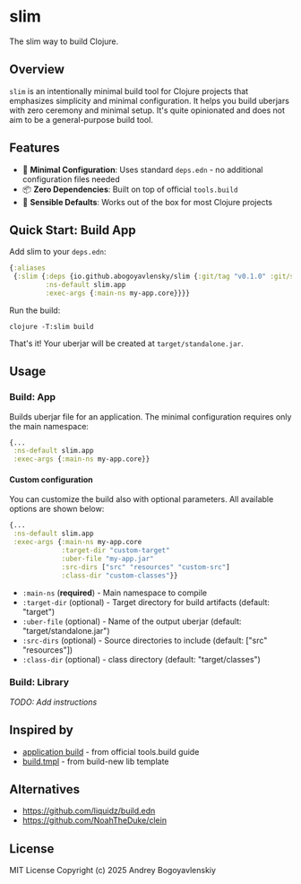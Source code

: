 # slim

The slim way to build Clojure.

## Overview

`slim` is an intentionally minimal build tool for Clojure projects that emphasizes simplicity and minimal configuration. It helps you build uberjars with zero ceremony and minimal setup. It's quite opinionated and does not aim to be a general-purpose build tool. 

## Features

- 🎯 **Minimal Configuration**: Uses standard `deps.edn` - no additional configuration files needed
- 📦 **Zero Dependencies**: Built on top of official `tools.build`
- 🔧 **Sensible Defaults**: Works out of the box for most Clojure projects

## Quick Start: Build App

Add slim to your `deps.edn`:

```clojure
{:aliases
 {:slim {:deps {io.github.abogoyavlensky/slim {:git/tag "v0.1.0" :git/sha "..."}}
         :ns-default slim.app
         :exec-args {:main-ns my-app.core}}}}
```

Run the build:
    
```shell
clojure -T:slim build
```

That's it! Your uberjar will be created at `target/standalone.jar`.

## Usage

### Build: App
Builds uberjar file for an application.
The minimal configuration requires only the main namespace:

```clojure
{...
 :ns-default slim.app
 :exec-args {:main-ns my-app.core}}
 ```

#### Custom configuration
You can customize the build also with optional parameters. All available options are shown below:

```clojure
{...
 :ns-default slim.app
 :exec-args {:main-ns my-app.core
             :target-dir "custom-target"
             :uber-file "my-app.jar"
             :src-dirs ["src" "resources" "custom-src"]
             :class-dir "custom-classes"}}
```

- `:main-ns` (**required**) - Main namespace to compile
- `:target-dir` (optional) - Target directory for build artifacts (default: "target")
- `:uber-file` (optional) - Name of the output uberjar (default: "target/standalone.jar")
- `:src-dirs` (optional) - Source directories to include (default: ["src" "resources"])
- `:class-dir` (optional) - class directory (default: "target/classes")

### Build: Library

*TODO: Add instructions*

## Inspired by

- [application build](https://clojure.org/guides/tools_build#_compiled_uberjar_application_build) - from official tools.build guide
- [build.tmpl](https://github.com/seancorfield/deps-new/blob/develop/resources/org/corfield/new/lib/build/build.tmpl) - from build-new lib template

## Alternatives

- https://github.com/liquidz/build.edn
- https://github.com/NoahTheDuke/clein

## License
MIT License
Copyright (c) 2025 Andrey Bogoyavlenskiy
